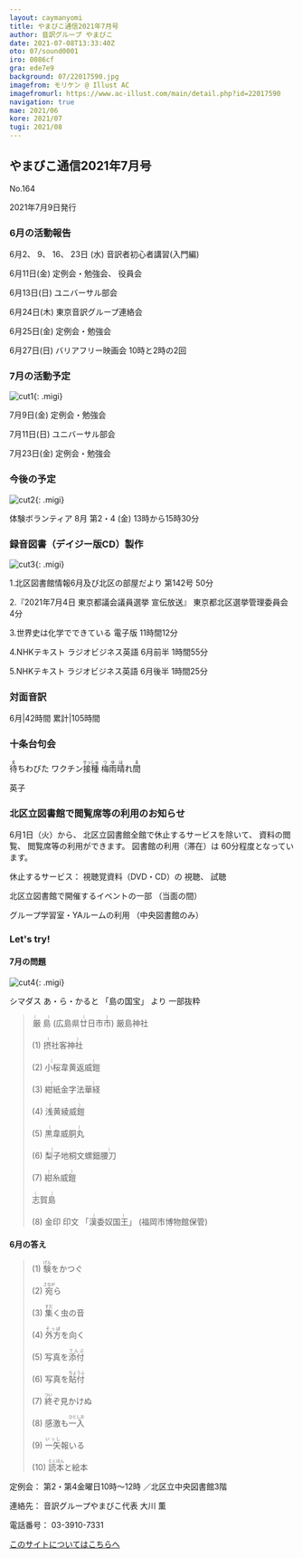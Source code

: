 ```yaml
---
layout: caymanyomi
title: やまびこ通信2021年7月号
author: 音訳グループ やまびこ
date: 2021-07-08T13:33:40Z
oto: 07/sound0001
iro: 0086cf
gra: ede7e9
background: 07/22017590.jpg
imagefrom: モリケン @ Illust AC
imagefromurl: https://www.ac-illust.com/main/detail.php?id=22017590
navigation: true
mae: 2021/06
kore: 2021/07
tugi: 2021/08
---
```



## <span data-dur="4.232" data-begin="2.750" id="xmri_0001" markdown="1">やまびこ通信2021年7月号</span>

<span data-dur="2.484" data-begin="6.982" id="xmri_0002" markdown="1">No.164</span>

<span data-dur="4.687" data-begin="9.466" id="xmri_0003" markdown="1">2021年7月9日発行</span>


### <span data-dur="3.414" data-begin="18.604" id="xmri_0006" markdown="1">6月の活動報告</span>

<span data-dur="5.156" data-begin="22.018" id="xmri_0007" markdown="1">6月2、 9、 16、 23日 (水)</span>
<span data-dur="3.936" data-begin="27.174" id="xmri_0008" markdown="1">音訳者初心者講習(入門編)</span>

<span data-dur="2.426" data-begin="31.110" id="xmri_0009" markdown="1">6月11日(金)</span>
<span data-dur="3.898" data-begin="33.536" id="xmri_000A" markdown="1">定例会・勉強会、 役員会</span>

<span data-dur="2.463" data-begin="37.434" id="xmri_000B" markdown="1">6月13日(日)</span>
<span data-dur="2.504" data-begin="39.897" id="xmri_000C" markdown="1">ユニバーサル部会</span>

<span data-dur="2.433" data-begin="42.401" id="xmri_000D" markdown="1">6月24日(木)</span>
<span data-dur="3.364" data-begin="44.834" id="xmri_000E" markdown="1">東京音訳グループ連絡会</span>

<span data-dur="2.437" data-begin="48.198" id="xmri_000F" markdown="1">6月25日(金)</span>
<span data-dur="2.986" data-begin="50.635" id="xmri_0010" markdown="1">定例会・勉強会</span>

<span data-dur="2.59" data-begin="53.621" id="xmri_0011" markdown="1">6月27日(日)</span>
<span data-dur="5.503" data-begin="56.211" id="xmri_0012" markdown="1">バリアフリー映画会 10時と2時の2回</span>


### <span data-dur="3.275" data-begin="61.714" id="xmri_0013" markdown="1">7月の活動予定</span>

![cut1](media/07/cut1.png){: .migi}

<span data-dur="2.164" data-begin="64.989" id="xmri_0014" markdown="1">7月9日(金)</span>
<span data-dur="2.986" data-begin="67.153" id="xmri_0015" markdown="1">定例会・勉強会</span>

<span data-dur="2.464" data-begin="70.139" id="xmri_0016" markdown="1">7月11日(日)</span>
<span data-dur="2.503" data-begin="72.603" id="xmri_0017" markdown="1">ユニバーサル部会</span>

<span data-dur="2.542" data-begin="75.106" id="xmri_0018" markdown="1">7月23日(金)</span>
<span data-dur="4.386" data-begin="77.648" id="xmri_0019" markdown="1">定例会・勉強会</span>


### <span data-dur="2.63" data-begin="82.034" id="xmri_001A" markdown="1">今後の予定</span>

![cut2](media/07/cut2.png){: .migi}

<span data-dur="4.012" data-begin="84.664" id="xmri_001B" markdown="1">体験ボランティア 8月 第2・4 (金)</span>
<span data-dur="3.993" data-begin="88.676" id="xmri_001C" markdown="1">13時から15時30分</span>


### <span data-dur="4.727" data-begin="92.669" id="xmri_001D" markdown="1">録音図書（デイジー版CD）製作</span>

![cut3](media/07/cut3.png){: .migi}

<span data-dur="0.816" data-begin="98.881" id="xmri_001F" markdown="1">1.</span><span data-dur="5.749" data-begin="99.697" id="xmri_0020" markdown="1">北区図書館情報6月及び北区の部屋だより 第142号</span>
<span data-dur="2.052" data-begin="105.446" id="xmri_0021" markdown="1">50分</span>


<span data-dur="0.704" data-begin="107.498" id="xmri_0022" markdown="1">2.</span><span data-dur="6.021" data-begin="108.202" id="xmri_0023" markdown="1">『2021年7月4日 東京都議会議員選挙 宣伝放送』</span>
<span data-dur="2.744" data-begin="114.223" id="xmri_0024" markdown="1">東京都北区選挙管理委員会</span>
<span data-dur="1.906" data-begin="116.967" id="xmri_0025" markdown="1">4分</span>


<span data-dur="0.87" data-begin="118.873" id="xmri_0026" markdown="1">3.</span><span data-dur="3.53" data-begin="119.743" id="xmri_0027" markdown="1">世界史は化学でできている 電子版</span>
<span data-dur="2.816" data-begin="123.273" id="xmri_0028" markdown="1">11時間12分</span>


<span data-dur="0.797" data-begin="126.089" id="xmri_0029" markdown="1">4.</span><span data-dur="4.512" data-begin="126.886" id="xmri_002A" markdown="1">NHKテキスト ラジオビジネス英語 6月前半</span>
<span data-dur="2.76" data-begin="131.398" id="xmri_002B" markdown="1">1時間55分</span>


<span data-dur="0.715" data-begin="134.158" id="xmri_002C" markdown="1">5.</span><span data-dur="4.499" data-begin="134.873" id="xmri_002D" markdown="1">NHKテキスト ラジオビジネス英語 6月後半</span>
<span data-dur="4.151" data-begin="139.372" id="xmri_002E" markdown="1">1時間25分</span>


### <span data-dur="2.666" data-begin="143.523" id="xmri_002F" markdown="1">対面音訳</span>

<span data-dur="1.15" data-begin="146.189" id="xmri_0030" markdown="1">6月</span>|<span data-dur="2.361" data-begin="147.339" id="xmri_0031" markdown="1">42時間</span>
<span data-dur="1.079" data-begin="149.700" id="xmri_0032" markdown="1">累計</span>|<span data-dur="3.593" data-begin="150.779" id="xmri_0033" markdown="1">105時間</span>


### <span data-dur="2.768" data-begin="154.372" id="xmri_0034" markdown="1">十条台句会</span>

<span data-dur="8.161" data-begin="157.140" id="xmri_0035" markdown="1"><ruby class="ruby_level_3">待<rp>(</rp><rt>ま</rt><rp>)</rp></ruby>ちわびた 
ワクチン<ruby class="ruby_level_5">接種<rp>(</rp><rt>せっしゅ</rt><rp>)</rp></ruby> 
<ruby class="ruby_level_4">梅雨<rp>(</rp><rt>つゆ</rt><rp>)</rp></ruby><ruby class="ruby_level_2">晴<rp>(</rp><rt>は</rt><rp>)</rp></ruby>れ<ruby class="ruby_level_2">間<rp>(</rp><rt>ま</rt><rp>)</rp></ruby></span>


<span data-dur="3.257" data-begin="165.301" id="xmri_0036" markdown="1" class="haigo">英子</span>


### <span data-dur="5.424" data-begin="168.558" id="xmri_0037" markdown="1">北区立図書館で閲覧席等の利用のお知らせ</span>

<span data-dur="2.323" data-begin="173.982" id="xmri_0038" markdown="1">6月1日（火）から、</span>
<span data-dur="4.101" data-begin="176.305" id="xmri_0039" markdown="1">北区立図書館全館で休止するサービスを除いて、</span>
<span data-dur="1.542" data-begin="180.406" id="xmri_003A" markdown="1">資料の閲覧、</span>
<span data-dur="3.388" data-begin="181.948" id="xmri_003B" markdown="1">閲覧席等の利用ができます。</span>
<span data-dur="2.3" data-begin="185.336" id="xmri_003C" markdown="1">図書館の利用（滞在）は</span>
<span data-dur="3.311" data-begin="187.636" id="xmri_003D" markdown="1">60分程度となっています。</span>

<span data-dur="1.658" data-begin="190.947" id="xmri_003E" markdown="1">休止するサービス：</span>
<span data-dur="3.297" data-begin="192.605" id="xmri_003F" markdown="1">視聴覚資料（DVD・CD）の</span>
<span data-dur="3.057" data-begin="195.902" id="xmri_0040" markdown="1">視聴、</span>
<span data-dur="2.834" data-begin="198.959" id="xmri_0041" markdown="1">試聴</span>

<span data-dur="3.34" data-begin="201.793" id="xmri_0042" markdown="1">北区立図書館で開催するイベントの一部</span>
<span data-dur="2.286" data-begin="205.133" id="xmri_0043" markdown="1">（当面の間）</span>

<span data-dur="3.248" data-begin="207.419" id="xmri_0044" markdown="1">グループ学習室・YAルームの利用</span>
<span data-dur="4.013" data-begin="210.667" id="xmri_0045" markdown="1">（中央図書館のみ）</span>

### <span data-dur="2.45" data-begin="215.180" id="xmri_0047" markdown="1">Let's try!</span>



#### <span data-dur="2.813" data-begin="217.630" id="xmri_0048" markdown="1">7月の問題</span>

![cut4](media/07/cut4.png){: .migi}

<span data-dur="1.972" data-begin="220.443" id="xmri_0049" markdown="1">シマダス あ・ら・かると</span>
<span data-dur="1.71" data-begin="222.415" id="xmri_004A" markdown="1">「島の国宝」 より</span>
<span data-dur="2.597" data-begin="224.125" id="xmri_004B" markdown="1">一部抜粋</span>

<blockquote markdown="1">
<span class="infty_silent"><ruby class="ruby_level_6">厳島<rp>(</rp><rt>（　　　）</rt><rp>)</rp></ruby> (広島県<ruby>廿日市市<rp>(</rp><rt>（　　　）</rt><rp>)</rp></ruby>) 厳島神社</span>
 
<span class="infty_silent"> (1) <ruby class="ruby_level_7">摂社客神社<rp>(</rp><rt>（　　　）</rt><rp>)</rp></ruby></span>
 
<span class="infty_silent"> (2) <ruby>小桜韋黄返威鎧<rp>(</rp><rt>（　　　）</rt><rp>)</rp></ruby></span>
 
<span class="infty_silent"> (3) <ruby class="ruby_level_7">紺紙金字法華経<rp>(</rp><rt>（　　　）</rt><rp>)</rp></ruby></span>
 
<span class="infty_silent"> (4) <ruby>浅黄綾威鎧<rp>(</rp><rt>（　　　）</rt><rp>)</rp></ruby></span>
 
<span class="infty_silent"> (5) <ruby>黒韋威胴丸<rp>(</rp><rt>（　　　）</rt><rp>)</rp></ruby></span>
 
<span class="infty_silent"> (6) <ruby>梨子地桐文螺鈿腰刀<rp>(</rp><rt>（　　　）</rt><rp>)</rp></ruby></span>
 
<span class="infty_silent"> (7) <ruby>紺糸威鎧<rp>(</rp><rt>（　　　）</rt><rp>)</rp></ruby></span>
 
<span class="infty_silent"><ruby class="ruby_level_5">志賀島<rp>(</rp><rt>（　　　）</rt><rp>)</rp></ruby></span>
 
<span class="infty_silent"> (8) 金印 印文 「<ruby class="ruby_level_7">漢委奴国王<rp>(</rp><rt>（　　　）</rt><rp>)</rp></ruby>」 (福岡市博物館保管)</span>

</blockquote>
 
#### <span data-dur="2.814" data-begin="231.247" id="xmri_004D" markdown="1">6月の答え</span>

<blockquote markdown="1">
<span data-dur="1.177" data-begin="234.061" id="xmri_004E" markdown="1">(1)</span>
<span data-dur="2.571" data-begin="235.238" id="xmri_004F" markdown="1"><ruby class="ruby_level_4">験<rp>(</rp><rt>げん</rt><rp>)</rp></ruby>をかつぐ</span>

<span data-dur="1.017" data-begin="237.809" id="xmri_0050" markdown="1">(2)</span>
<span data-dur="2.28" data-begin="238.826" id="xmri_0051" markdown="1"><ruby>宛<rp>(</rp><rt>さなが</rt><rp>)</rp></ruby>ら</span>

<span data-dur="1.143" data-begin="241.106" id="xmri_0052" markdown="1">(3)</span>
<span data-dur="2.72" data-begin="242.249" id="xmri_0053" markdown="1"><ruby class="ruby_level_3">集<rp>(</rp><rt>すだ</rt><rp>)</rp></ruby>く虫の音</span>

<span data-dur="1.119" data-begin="244.969" id="xmri_0054" markdown="1">(4)</span>
<span data-dur="2.587" data-begin="246.088" id="xmri_0055" markdown="1"><ruby class="ruby_level_2">外方<rp>(</rp><rt>そっぽ</rt><rp>)</rp></ruby>を向く</span>

<span data-dur="1.046" data-begin="248.675" id="xmri_0056" markdown="1">(5)</span>
<span data-dur="2.735" data-begin="249.721" id="xmri_0057" markdown="1">写真を<ruby class="ruby_level_7">添付<rp>(</rp><rt>てんぷ</rt><rp>)</rp></ruby></span>

<span data-dur="1.176" data-begin="252.456" id="xmri_0058" markdown="1">(6)</span>
<span data-dur="2.802" data-begin="253.632" id="xmri_0059" markdown="1">写真を<ruby>貼付<rp>(</rp><rt>ちょうふ</rt><rp>)</rp></ruby></span>

<span data-dur="1.17" data-begin="256.434" id="xmri_005A" markdown="1">(7)</span>
<span data-dur="2.644" data-begin="257.604" id="xmri_005B" markdown="1"><ruby class="ruby_level_3">終<rp>(</rp><rt>つい</rt><rp>)</rp></ruby>ぞ見かけぬ</span>

<span data-dur="1.211" data-begin="260.248" id="xmri_005C" markdown="1">(8)</span>
<span data-dur="2.86" data-begin="261.459" id="xmri_005D" markdown="1">感激も<ruby class="ruby_level_1">一入<rp>(</rp><rt>ひとしお</rt><rp>)</rp></ruby></span>

<span data-dur="1.197" data-begin="264.319" id="xmri_005E" markdown="1">(9)</span>
<span data-dur="2.527" data-begin="265.516" id="xmri_005F" markdown="1"><ruby class="ruby_level_2">一矢<rp>(</rp><rt>いっし</rt><rp>)</rp></ruby>報いる</span>

<span data-dur="1.137" data-begin="268.043" id="xmri_0060" markdown="1">(10)</span>
<span data-dur="1.977" data-begin="269.180" id="xmri_0061" markdown="1"><ruby class="ruby_level_2">読本<rp>(</rp><rt>とくほん</rt><rp>)</rp></ruby>と絵本</span>

</blockquote>


<span data-dur="1.205" data-begin="271.157" id="xmri_0062" markdown="1">定例会：</span>
<span data-dur="3.237" data-begin="272.362" id="xmri_0063" markdown="1">第2・第4金曜日10時～12時</span>
<span data-dur="3.047" data-begin="275.599" id="xmri_0064" markdown="1">／北区立中央図書館3階</span>  

<span data-dur="1.319" data-begin="278.646" id="xmri_0065" markdown="1">連絡先：</span>
<span data-dur="3.965" data-begin="279.965" id="xmri_0066" markdown="1">音訳グループやまびこ代表 大川 薫</span>  

<span data-dur="1.409" data-begin="283.930" id="xmri_0067" markdown="1">電話番号：</span>
<span data-dur="4.305" data-begin="285.339" id="xmri_0068" markdown="1">03-3910-7331</span>  

<a data-dur="5.93" data-begin="289.644" id="xmri_0069" markdown="1" href="mailto:ymbk2016ml@gmail.com?Subject=やまびこウェブサイトについて">このサイトについてはこちらへ</a>


<span data-dur="1.15" data-begin="302.208" id="xmri_006B" markdown="1">&nbsp;</span>

